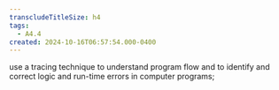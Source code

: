 ```yaml
---
transcludeTitleSize: h4
tags:
  - A4.4
created: 2024-10-16T06:57:54.000-0400
---
```

use a tracing technique to understand program flow and to identify and correct logic and run-time errors in computer programs;